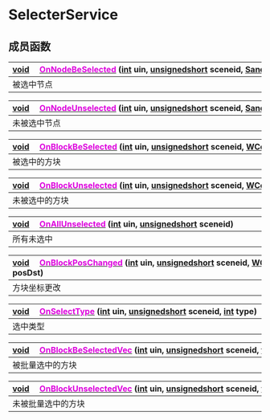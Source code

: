 # SelecterService

## 成员函数

|<div style="width:700px">[void](/Api/DataType/Void.md) &emsp;[<font color="dd00dd">OnNodeBeSelected</font>](/Api/Classes/Build/SelecterService_F/OnNodeBeSelected.md) ([int](/Api/DataType/Number.md) uin, [unsignedshort](/Api/Enums/unsignedshort.md) sceneid, [SandboxNode](/Api/Classes/Base/SandboxNode.md) node)</div>|
|:---|
|被选中节点|

|<div style="width:700px">[void](/Api/DataType/Void.md) &emsp;[<font color="dd00dd">OnNodeUnselected</font>](/Api/Classes/Build/SelecterService_F/OnNodeUnselected.md) ([int](/Api/DataType/Number.md) uin, [unsignedshort](/Api/Enums/unsignedshort.md) sceneid, [SandboxNode](/Api/Classes/Base/SandboxNode.md) node)</div>|
|:---|
|未被选中节点|

|<div style="width:700px">[void](/Api/DataType/Void.md) &emsp;[<font color="dd00dd">OnBlockBeSelected</font>](/Api/Classes/Build/SelecterService_F/OnBlockBeSelected.md) ([int](/Api/DataType/Number.md) uin, [unsignedshort](/Api/Enums/unsignedshort.md) sceneid, [WCoord](/Api/DataType/WCoord.md) block)</div>|
|:---|
|被选中的方块|

|<div style="width:700px">[void](/Api/DataType/Void.md) &emsp;[<font color="dd00dd">OnBlockUnselected</font>](/Api/Classes/Build/SelecterService_F/OnBlockUnselected.md) ([int](/Api/DataType/Number.md) uin, [unsignedshort](/Api/Enums/unsignedshort.md) sceneid, [WCoord](/Api/DataType/WCoord.md) block)</div>|
|:---|
|未被选中的方块|

|<div style="width:700px">[void](/Api/DataType/Void.md) &emsp;[<font color="dd00dd">OnAllUnselected</font>](/Api/Classes/Build/SelecterService_F/OnAllUnselected.md) ([int](/Api/DataType/Number.md) uin, [unsignedshort](/Api/Enums/unsignedshort.md) sceneid)</div>|
|:---|
|所有未选中|

|<div style="width:700px">[void](/Api/DataType/Void.md) &emsp;[<font color="dd00dd">OnBlockPosChanged</font>](/Api/Classes/Build/SelecterService_F/OnBlockPosChanged.md) ([int](/Api/DataType/Number.md) uin, [unsignedshort](/Api/Enums/unsignedshort.md) sceneid, [WCoord](/Api/DataType/WCoord.md) posSrc, [WCoord](/Api/DataType/WCoord.md) posDst)</div>|
|:---|
|方块坐标更改|

|<div style="width:700px">[void](/Api/DataType/Void.md) &emsp;[<font color="dd00dd">OnSelectType</font>](/Api/Classes/Build/SelecterService_F/OnSelectType.md) ([int](/Api/DataType/Number.md) uin, [unsignedshort](/Api/Enums/unsignedshort.md) sceneid, [int](/Api/DataType/Number.md) type)</div>|
|:---|
|选中类型|

|<div style="width:700px">[void](/Api/DataType/Void.md) &emsp;[<font color="dd00dd">OnBlockBeSelectedVec</font>](/Api/Classes/Build/SelecterService_F/OnBlockBeSelectedVec.md) ([int](/Api/DataType/Number.md) uin, [unsignedshort](/Api/Enums/unsignedshort.md) sceneid, [table](/Api/DataType/Table.md) blocks)</div>|
|:---|
|被批量选中的方块|

|<div style="width:700px">[void](/Api/DataType/Void.md) &emsp;[<font color="dd00dd">OnBlockUnselectedVec</font>](/Api/Classes/Build/SelecterService_F/OnBlockUnselectedVec.md) ([int](/Api/DataType/Number.md) uin, [unsignedshort](/Api/Enums/unsignedshort.md) sceneid, [table](/Api/DataType/Table.md) blocks)</div>|
|:---|
|未被批量选中的方块|

